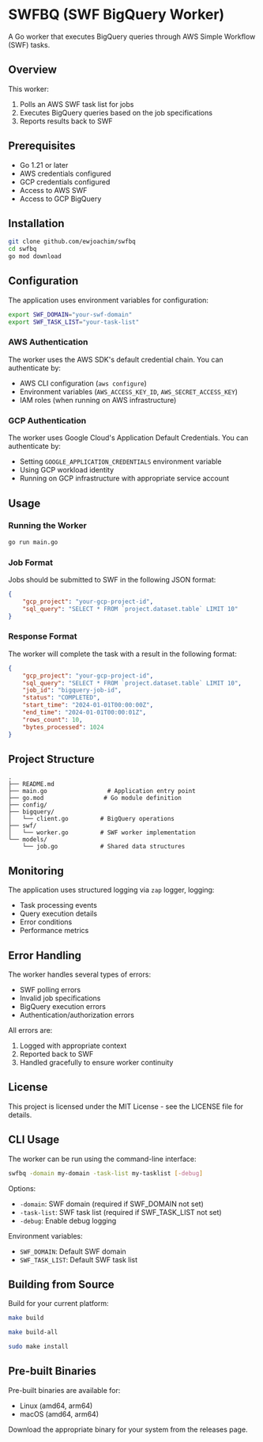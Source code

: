 # SWFBQ (SWF BigQuery Worker)

A Go worker that executes BigQuery queries through AWS Simple Workflow (SWF) tasks.

## Overview

This worker:
1. Polls an AWS SWF task list for jobs
2. Executes BigQuery queries based on the job specifications
3. Reports results back to SWF

## Prerequisites

- Go 1.21 or later
- AWS credentials configured
- GCP credentials configured
- Access to AWS SWF
- Access to GCP BigQuery

## Installation

```bash
git clone github.com/ewjoachim/swfbq
cd swfbq
go mod download
```

## Configuration

The application uses environment variables for configuration:

```bash
export SWF_DOMAIN="your-swf-domain"
export SWF_TASK_LIST="your-task-list"
```

### AWS Authentication

The worker uses the AWS SDK's default credential chain. You can authenticate by:
- AWS CLI configuration (`aws configure`)
- Environment variables (`AWS_ACCESS_KEY_ID`, `AWS_SECRET_ACCESS_KEY`)
- IAM roles (when running on AWS infrastructure)

### GCP Authentication

The worker uses Google Cloud's Application Default Credentials. You can authenticate by:
- Setting `GOOGLE_APPLICATION_CREDENTIALS` environment variable
- Using GCP workload identity
- Running on GCP infrastructure with appropriate service account

## Usage

### Running the Worker

```bash
go run main.go
```

### Job Format

Jobs should be submitted to SWF in the following JSON format:

```json
{
    "gcp_project": "your-gcp-project-id",
    "sql_query": "SELECT * FROM `project.dataset.table` LIMIT 10"
}
```

### Response Format

The worker will complete the task with a result in the following format:

```json
{
    "gcp_project": "your-gcp-project-id",
    "sql_query": "SELECT * FROM `project.dataset.table` LIMIT 10",
    "job_id": "bigquery-job-id",
    "status": "COMPLETED",
    "start_time": "2024-01-01T00:00:00Z",
    "end_time": "2024-01-01T00:00:01Z",
    "rows_count": 10,
    "bytes_processed": 1024
}
```

## Project Structure

```
.
├── README.md
├── main.go                 # Application entry point
├── go.mod                 # Go module definition
├── config/
├── bigquery/
│   └── client.go         # BigQuery operations
├── swf/
│   └── worker.go         # SWF worker implementation
└── models/
    └── job.go            # Shared data structures
```

## Monitoring

The application uses structured logging via `zap` logger, logging:
- Task processing events
- Query execution details
- Error conditions
- Performance metrics

## Error Handling

The worker handles several types of errors:
- SWF polling errors
- Invalid job specifications
- BigQuery execution errors
- Authentication/authorization errors

All errors are:
1. Logged with appropriate context
2. Reported back to SWF
3. Handled gracefully to ensure worker continuity

## License

This project is licensed under the MIT License - see the LICENSE file for details.

## CLI Usage

The worker can be run using the command-line interface:

```bash
swfbq -domain my-domain -task-list my-tasklist [-debug]
```

Options:
- `-domain`: SWF domain (required if SWF_DOMAIN not set)
- `-task-list`: SWF task list (required if SWF_TASK_LIST not set)
- `-debug`: Enable debug logging

Environment variables:
- `SWF_DOMAIN`: Default SWF domain
- `SWF_TASK_LIST`: Default SWF task list

## Building from Source

Build for your current platform:

```bash
make build
```
```bash
make build-all
```
```bash
sudo make install
```

## Pre-built Binaries

Pre-built binaries are available for:
- Linux (amd64, arm64)
- macOS (amd64, arm64)

Download the appropriate binary for your system from the releases page.
